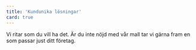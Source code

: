```yaml
---
title: 'Kundunika lösningar'
card: true
---
```


Vi ritar som du vill ha det. Är du inte nöjd med vår mall tar vi gärna fram en som passar just ditt företag.